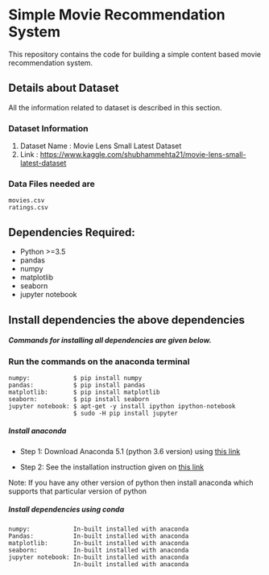 # Simple Movie Recommendation System

This repository contains the code for building a simple content based movie recommendation system.


## Details about Dataset

All the information related to dataset is described in this section.

### Dataset Information

1. Dataset Name : Movie Lens Small Latest Dataset
2. Link : https://www.kaggle.com/shubhammehta21/movie-lens-small-latest-dataset


### Data Files needed are

```
movies.csv
ratings.csv
```

## Dependencies Required:

* Python >=3.5
* pandas
* numpy
* matplotlib
* seaborn
* jupyter notebook

## Install dependencies the above dependencies

##### Commands for installing all dependencies are given below.
### Run the commands on the anaconda terminal 

```
numpy:            $ pip install numpy
pandas:           $ pip install pandas
matplotlib:       $ pip install matplotlib 
seaborn:          $ pip install seaborn
jupyter notebook: $ apt-get -y install ipython ipython-notebook
                  $ sudo -H pip install jupyter
```                  

##### Install anaconda
* Step 1: Download Anaconda 5.1 
(python 3.6 version) using [this link](https://www.anaconda.com/download/#windows)

* Step 2: See the installation instruction given on [this link](https://conda.io/docs/user-guide/install/windows.html#install-win-silent)

Note: If you have any other version of python then install anaconda which supports that particular version of python 


##### Install dependencies using conda

```
numpy:            In-built installed with anaconda
Pandas:           In-built installed with anaconda
matplotlib:       In-built installed with anaconda 
seaborn:          In-built installed with anaconda
jupyter notebook: In-built installed with anaconda
                  In-built installed with anaconda
```       

